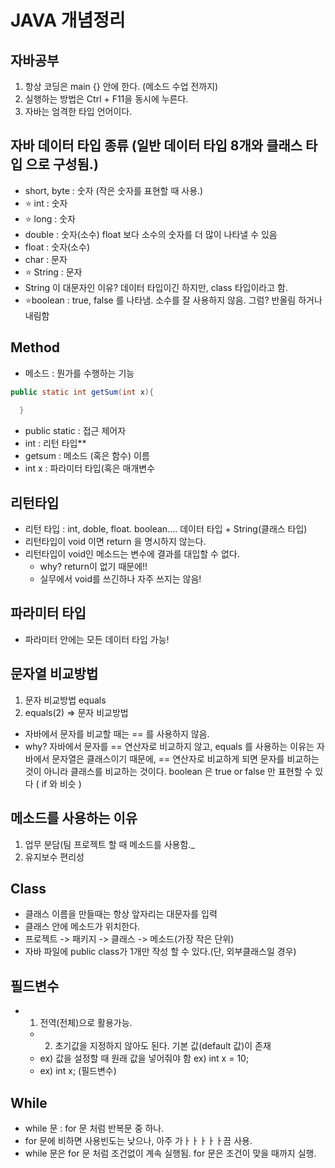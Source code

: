 # JAVA 개념정리
 
## 자바공부
1. 항상 코딩은 main {} 안에 한다. (메소드 수업 전까지)
2. 실행하는 방법은 Ctrl + F11을 동시에 누른다.
3. 자바는 엄격한 타입 언어이다.

## 자바 데이터 타입 종류 (일반 데이터 타입 8개와 클래스 타입 으로 구성됨.)
- short, byte : 숫자 (작은 숫자를 표현할 때 사용.)
- ⭐ int : 숫자 
- ⭐ long : 숫자 
- double : 숫자(소수) float 보다 소수의 숫자를 더 많이 나타낼 수 있음
- float : 숫자(소수)
- char : 문자 
- ⭐ String : 문자 
- String 이 대문자인 이유? 데이터 타입이긴 하지만, class 타입이라고 함.
- ⭐boolean : true, false 를 나타냄.  소수를 잘 사용하지 않음. 그럼? 반올림 하거나 내림함


## Method
- 메소드 : 뭔가를 수행하는 기능
```java
public static int getSum(int x){
  
  }
```
- public static :  접근 제어자
- int : 리턴 타입**
- getsum : 메소드 (혹은 함수) 이름
- int x : 파라미터 타입(혹은 매개변수



## 리턴타입
-	리턴 타입 : int, doble, float. boolean.... 데이터 타입 + String(클래스 타입)
- 리턴타입이 void 이면 return 을 명시하지 않는다.
- 리턴타입이 void인 메소드는 변수에 결과를 대입할 수 없다.
  * why? return이 없기 때문에!!
  * 실무에서 void를 쓰긴하나 자주 쓰지는 않음!
  
## 파라미터 타입
- 파라미터 안에는 모든 데이터 타입 가능! 

## 문자열 비교방법 
1. 문자 비교방법 equals
2. equals(2) => 문자 비교방법
- 자바에서 문자를 비교할 때는 == 를 사용하지 않음.
- why? 자바에서 문자를 == 연산자로 비교하지 않고, equals 를 사용하는 이유는 
			자바에서 문자열은 클래스이기 때문에, == 연산자로 비교하게 되면 
			문자를 비교하는 것이 아니라 클래스를 비교하는 것이다.
			boolean 은 true or false 만 표현할 수 있다 ( if 와 비슷 )
		
## 메소드를 사용하는 이유
1. 업무 분담(팀 프로젝트 할 때 메소드를 사용함._
2. 유지보수 편리성

## Class
- 클래스 이름을 만들때는 항상 앞자리는 대문자를 입력
- 클래스 안에 메소드가 위치한다.
- 프로젝트 -> 패키지 -> 클래스 -> 메소드(가장 작은 단위)
- 자바 파일에 public class가 1개만 작성 할 수 있다.(단, 외부클래스일 경우) 

## 필드변수
  
 * 1. 전역(전체)으로 활용가능.
	 * 2. 초기값을 지정하지 않아도 된다. 기본 값(default 값)이 존재
	 * ex) 값을 설정할 때 원래 값을 넣어줘야 함 ex) int x = 10; 
	 * ex) int x; (필드변수)

## While
- while 문 : for 문 처럼 반복문 중 하나.
- for 문에 비하면 사용빈도는 낮으나, 아주 가ㅏㅏㅏㅏㅏ끔 사용.
- while 문은 for 문 처럼 조건없이 계속 실행됨. for 문은 조건이 맞을 때까지 실행.